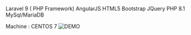 

Laravel 9 ( PHP Framework)
AngularJS
HTML5
Bootstrap 
JQuery 
PHP 8.1
MySql/MariaDB

Machine : CENTOS 7
![DEMO](https://github.com/djamol/Demo__Sample/raw/main/video/laravel9.gif)
